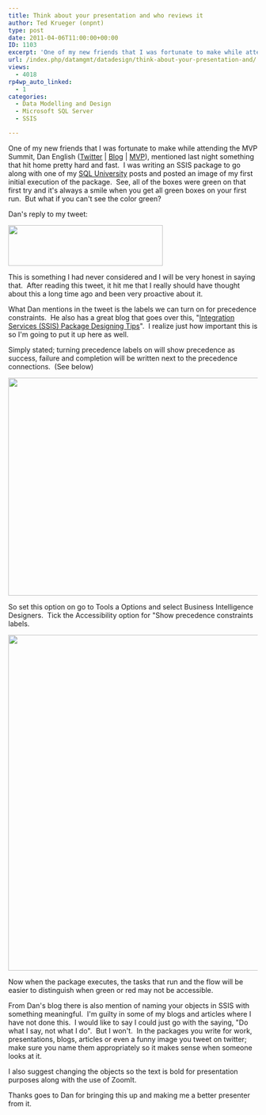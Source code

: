```yaml
---
title: Think about your presentation and who reviews it
author: Ted Krueger (onpnt)
type: post
date: 2011-04-06T11:00:00+00:00
ID: 1103
excerpt: 'One of my new friends that I was fortunate to make while attending the MVP Summit, Dan English (Twitter | Blog | MVP), mentioned last night something that hit home pretty hard and fast.  I was writing an SSIS package to go along with one of my SQL Unive&hellip;'
url: /index.php/datamgmt/datadesign/think-about-your-presentation-and/
views:
  - 4018
rp4wp_auto_linked:
  - 1
categories:
  - Data Modelling and Design
  - Microsoft SQL Server
  - SSIS

---
```

One of my new friends that I was fortunate to make while attending the MVP Summit, Dan English ([Twitter][1] | [Blog][2] | [MVP][3]), mentioned last night something that hit home pretty hard and fast.  I was writing an SSIS package to go along with one of my [SQL University][4] posts and posted an image of my first initial execution of the package.  See, all of the boxes were green on that first try and it's always a smile when you get all green boxes on your first run.  But what if you can't see the color green?

Dan's reply to my tweet:

<div class="image_block">
  <a href="https://lessthandot.z19.web.core.windows.net/wp-content/uploads/blogs/DataMgmt/-24.png?mtime=1302094637"><img alt="" src="https://lessthandot.z19.web.core.windows.net/wp-content/uploads/blogs/DataMgmt/-24.png?mtime=1302094637" width="312" height="82" /></a>
</div>

This is something I had never considered and I will be very honest in saying that.  After reading this tweet, it hit me that I really should have thought about this a long time ago and been very proactive about it. 

What Dan mentions in the tweet is the labels we can turn on for precedence constraints.  He also has a great blog that goes over this, "[Integration Services (SSIS) Package Designing Tips][2]".  I realize just how important this is so I'm going to put it up here as well.

Simply stated; turning precedence labels on will show precedence as success, failure and completion will be written next to the precedence connections.  (See below)

<div class="image_block">
  <a href="https://lessthandot.z19.web.core.windows.net/wp-content/uploads/blogs/DataMgmt/-25.png?mtime=1302094638"><img alt="" src="https://lessthandot.z19.web.core.windows.net/wp-content/uploads/blogs/DataMgmt/-25.png?mtime=1302094638" width="759" height="440" /></a>
</div>

So set this option on go to Tools a Options and select Business Intelligence Designers.  Tick the Accessibility option for "Show precedence constraints labels.

<div class="image_block">
  <a href="https://lessthandot.z19.web.core.windows.net/wp-content/uploads/blogs/DataMgmt/-26.png?mtime=1302094638"><img alt="" src="https://lessthandot.z19.web.core.windows.net/wp-content/uploads/blogs/DataMgmt/-26.png?mtime=1302094638" width="821" height="678" /></a>
</div>

Now when the package executes, the tasks that run and the flow will be easier to distinguish when green or red may not be accessible. 

From Dan's blog there is also mention of naming your objects in SSIS with something meaningful.  I'm guilty in some of my blogs and articles where I have not done this.  I would like to say I could just go with the saying, "Do what I say, not what I do".  But I won't.  In the packages you write for work, presentations, blogs, articles or even a funny image you tweet on twitter; make sure you name them appropriately so it makes sense when someone looks at it. 

I also suggest changing the objects so the text is bold for presentation purposes along with the use of ZoomIt.

Thanks goes to Dan for bringing this up and making me a better presenter from it.

 [1]: http://twitter.com/denglishbi
 [2]: http://denglishbi.wordpress.com/2009/02/01/integration-services-ssis-package-designing-tips/
 [3]: https://mvp.support.microsoft.com/profile=549CC424-32DC-47C9-ADFF-AC234E0C89BB
 [4]: http://sqlchicken.com/sql-university/